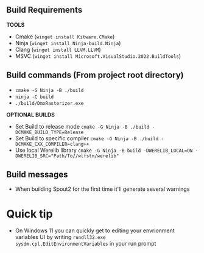 ## Build Requirements
**TOOLS**
- Cmake	(`winget install Kitware.CMake`)
- Ninja (`winget install Ninja-build.Ninja`)
- Clang (`winget install LLVM.LLVM`)
- MSVC 	(`winget install Microsoft.VisualStudio.2022.BuildTools`)

## Build commands (From project root directory)
- `cmake -G Ninja -B ./build`
- `ninja -C build`
- `./build/DmxRasterizer.exe`

**OPTIONAL BUILDS**
- Set Build to release mode
`cmake -G Ninja -B ./build -DCMAKE_BUILD_TYPE=Release`
- Set Build to specific compiler
`cmake -G Ninja -B ./build -DCMAKE_CXX_COMPILER=clang++`
- Use local Werelib library
`cmake -G Ninja -B build -DWERELIB_LOCAL=ON -DWERELIB_SRC="Path/To//wlfstn/werelib"`

## Build messages
- When building Spout2 for the first time it'll generate several warnings

# Quick tip
- On Windows 11 you can quickly get to editing your envrionment variables UI by writing `rundll32.exe sysdm.cpl,EditEnvironmentVariables` in your run prompt